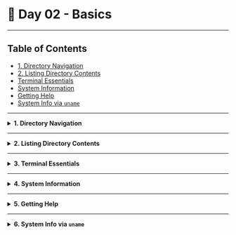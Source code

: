 # 🐧 Day 02 - Basics

---

## Table of Contents

- [1. Directory Navigation](#directory-navigation)  
- [2. Listing Directory Contents](#listing-directory-contents)  
- [Terminal Essentials](#terminal-essentials)  
- [System Information](#system-information)  
- [Getting Help](#getting-help)  
- [System Info via `uname`](#system-info-via-uname)  

---

<details>
<summary><strong>1. Directory Navigation</strong></summary>

## Theory & Notes

- **Filesystem Hierarchy**  
  Linux organizes files and directories in a single inverted tree, starting at the root directory (`/`). Every file and directory lives somewhere under `/`, with no “drives” like in Windows.

- **Current Working Directory (CWD)**  
  The shell always operates in some directory the CWD. You can think of it as “where you are right now” in the filesystem.  
  - `pwd` (“print working directory”) tells you the CWD.  
  - `cd` (“change directory”) moves you to a different directory, either by name or by path.

- **Absolute vs. Relative Paths**  
  - **Absolute path** starts from root: `/home/akhil/projects`  
  - **Relative path** starts from your CWD: if you’re in `/home/akhil`, then `cd linux` takes you to `/home/akhil/linux`.  
  - `..` means “parent directory,” so `cd ..` moves you up one level.

- **Creating Directories**  
  - `mkdir <dir>` makes one new directory.  
  - `mkdir -p a/b/c` will create nested directories in one shot: if `a` or `a/b` don’t exist, they’ll be created automatically.

- **Removing Directories**  
  - `rmdir <dir>` only removes an empty directory.  
  - `rm -rf <dir>` force-deletes a directory and _all_ of its contents (files and subdirectories). **Use with caution!**

---

| Command    | Description                | Syntax            | Example                              |
| ---------- | -------------------------- | ----------------- | ------------------------------------ |
| `pwd`      | Show current directory     | `pwd`             | `pwd`                                 |
| `cd`       | Change directory           | `cd <dir>`        | `cd linux`                            |
| `cd ..`    | Go up one directory level  | `cd ..`           | `cd ..`                               |
| `mkdir`    | Create a new directory     | `mkdir <dir>`     | `mkdir devops`                        |
| `mkdir -p` | Create nested directory    | `mkdir -p a/b/c`  | `mkdir -p akhil/linux/backup`    |
| `rmdir`    | Remove empty directory     | `rmdir <dir>`     | `rmdir devops`                        |
| `rm -rf`   | Delete non-empty directory | `rm -rf <dir>`    | `rm -rf akhil`                       |

</details>

---




<details>
<summary><strong>2. Listing Directory Contents</strong></summary>

## Theory & Notes

- **Listing Files & Directories**  
  The `ls` command shows you what’s in the current directory (or a specified directory). By default, it lists filenames only.

- **Common Options**  
  - `-l` (long format) adds details: permissions, owner, size, and timestamp. (alphabetical order) 
  - `-a` (all) includes hidden files (those beginning with `.`).  
  - `-h` (human-readable) prints file sizes in KB/MB/GB units when used with `-l`.  
  - `-t` (time) sorts by modification time, newest first.  
  - `-r` (reverse) swaps the sort order (oldest first when combined with `-t`).  
  - `-d` (directory) shows information about the directory itself rather than its contents.

- **Combining Options**  
  You can chain multiple flags after a single `-`, for example `ls -lh` or `ls -ltr`. Order doesn’t matter: `ls -lt -r` is equivalent to `ls -lrt`.

---

| Command   | Description                            | Syntax / Example           |
| --------- | -------------------------------------- | -------------------------- |
| `ls`      | List files and directories             | `ls`                       |
| `ls -l`   | Detailed list (permissions, size, etc) in alphabetical order  | `ls -l`                    |
| `ls -a`   | Include hidden files                   | `ls -a`                    |
| `ls -lh`  | Long format with human-readable sizes  | `ls -lh`                   |
| `ls -lt`  | Sort by modification time (newest first) | `ls -lt`                   |
| `ls -ltr` | Sort by modification time (oldest first) | `ls -ltr`                  |
| `ls -ld`  | Show directory info instead of contents | `ls -ld <dir>` (e.g., `ls -ld devops/`) |

</details>

---




<details>
<summary><strong>3. Terminal Essentials</strong></summary>

## Theory & Notes

- **Clearing the Screen**  
  The `clear` command wipes the terminal display, giving you a fresh view without closing the session or affecting your command history.

- **Command History**  
  The shell keeps a list of commands you’ve executed in the current session (and often across sessions).  
  - `history` prints this list with numbered entries.  
  - You can re-run any past command by referencing its number.

- **Re-running Commands**  
  - `!<num>` retrieves and executes the command with that history number (e.g., `!42`).  
  - `!-1` repeats the very last command you ran. You can also use `!-2`, `!-3`, etc., to go further back.

---

| Command   | Description                   | Syntax / Example  |
| --------- | ----------------------------- | ----------------- |
| `clear`   | Clear the terminal screen     | `clear`           |
| `history` | Show command history          | `history`         |
| `!<num>`  | Re-run command by number      | `!42`             |
| `!-1`     | Re-run last command           | `!-1`             |

</details>

---



<details>
<summary><strong>4. System Information</strong></summary>

## Theory & Notes

- **Current User & Sessions**  
  - `whoami` prints the username of the user running the shell.  
  - `who` shows all users currently logged into the system, their terminals, and login times.

- **System Uptime**  
  - `uptime` reports how long the system has been running, along with load averages for the past 1, 5, and 15 minutes.

- **Date & Time**  
  - `date` displays the current system date and time. You can also format its output (e.g., `date +"%Y-%m-%d %H:%M:%S"`).

---

| Command   | Description               | Syntax / Example                      |
| --------- | ------------------------- | ------------------------------------- |
| `whoami`  | Show current user         | `whoami`                              |
| `who`     | List logged-in users      | `who`                                 |
| `uptime`  | Show system uptime        | `uptime`                              |
| `date`    | Display date and time     | `date`                                |

</details>


---




<details>
<summary><strong>5. Getting Help</strong></summary>

## Theory & Notes

- **Manual Pages (`man`)**  
  Every command usually comes with its own “man page” containing detailed documentation. Use `man <cmd>` to read it in the pager.
  cmd = command
  
- **One-Line Summaries (`whatis`)**  
  Quickly view a brief description of a command without paging through the full manual.

- **Locating Binaries & Documentation (`whereis`)**  
  Finds the locations of the executable, source, and man pages for a given command.

- **Which Executable (`which`)**  
  Shows the exact path of the command that would be executed in your current PATH.

---

| Command   | Description                   | Syntax           | Example        |
| --------- | ----------------------------- | ---------------- | -------------- |
| `man`     | View manual page              | `man <cmd>`      | `man ls`       |
| `whatis`  | One-line description          | `whatis <cmd>`   | `whatis clear` |
| `whereis` | Locate binary and docs        | `whereis <cmd>`  | `whereis uname`|
| `which`   | Show command path             | `which <cmd>`    | `which ls`     |

</details>

---




<details>
<summary><strong>6. System Info via <code>uname</code></strong></summary>

## Theory & Notes

- **`uname` Command**  
  Reports information about the system and kernel. By default, it prints the kernel name.

- **Common Options**  
  - `-s` (kernel name)  
  - `-r` (kernel release version)  
  - `-n` (network node hostname)  
  - `-m` (machine hardware name/type)  
  - `-a` (all) prints all available information in one go

- **Usage**  
  Combine `uname` with these flags to quickly inspect your OS and hardware details, useful for scripting or troubleshooting.

---

| Option | Description         | Syntax / Example |
| ------ | ------------------- | ---------------- |
| `-s`   | Kernel name         | `uname -s`       |
| `-r`   | Kernel release      | `uname -r`       |
| `-n`   | Hostname            | `uname -n`       |
| `-m`   | Machine type        | `uname -m`       |
| `-a`   | All system info     | `uname -a`       |

</details>

